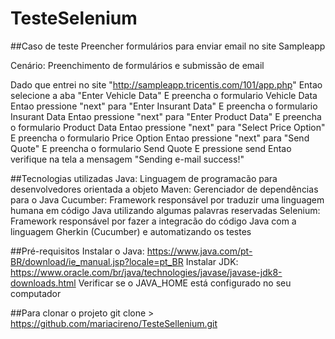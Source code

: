 # TesteSelenium



##Caso de teste
Preencher formulários para enviar email no site Sampleapp

Cenário:
Preenchimento de formulários e submissão de email

 Dado que entrei no site "http://sampleapp.tricentis.com/101/app.php"
 Entao selecione a aba "Enter Vehicle Data"
 E preencha o formulario Vehicle Data
 Entao pressione "next" para "Enter Insurant Data"
 E preencha o formulario Insurant Data
 Entao pressione "next" para "Enter Product Data"
 E preencha o formulario Product Data
 Entao pressione "next" para "Select Price Option"
 E preencha o formulario Price Option
 Entao pressione "next" para "Send Quote"
 E preencha o formulario Send Quote
 E pressione send
 Entao verifique na tela a mensagem "Sending e-mail success!"


##Tecnologias utilizadas
Java: Linguagem de programacão para desenvolvedores orientada a objeto
Maven: Gerenciador de dependências para o Java
Cucumber: Framework responsável por traduzir uma linguagem humana em código Java utilizando algumas palavras reservadas
Selenium: Framework responsável por fazer a integracão do código Java com a linguagem Gherkin (Cucumber) e automatizando os testes

##Pré-requisitos
Instalar o Java: https://www.java.com/pt-BR/download/ie_manual.jsp?locale=pt_BR
Instalar JDK: https://www.oracle.com/br/java/technologies/javase/javase-jdk8-downloads.html
Verificar se o JAVA_HOME está configurado no seu computador

##Para clonar o projeto
git clone > https://github.com/mariacireno/TesteSellenium.git
